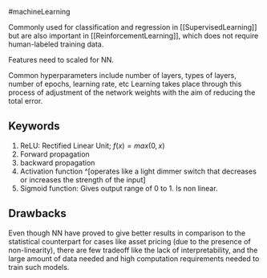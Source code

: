 #machineLearning 

Commonly used for classification and regression in [[SupervisedLearning]]  but are also important in [[ReinforcementLearning]], which does not require human-labeled training data.

Features need to scaled for NN.

Common hyperparameters include number of layers, types of layers, number of epochs, learning rate, etc
Learning takes place through this process of adjustment of the network weights with the aim of reducing the total error.
## Keywords
1. ReLU: Rectified Linear Unit; $f(x)=max(0,x)$
2. Forward propagation
3. backward propagation
4. Activation function ^[operates like a light dimmer switch that decreases or increases the strength of the input]
5. Sigmoid function: Gives output range of 0 to 1. Is non linear. 

## Drawbacks
Even though NN have proved to give better results in comparison to the statistical counterpart for cases like asset pricing (due to the presence of non-linearity), there are few tradeoff like the lack of interpretability, and the large amount of data needed and high computation requirements needed to train such models.